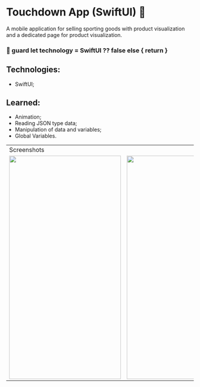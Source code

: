 # Touchdown App (SwiftUI) 🏈

  A mobile application for selling sporting goods with product visualization and a dedicated page for product visualization.
  
  ### 🔧 guard let technology = SwiftUI ?? false else { return }
  
  ## Technologies:
   - SwiftUI;
   
  ## Learned:
  - Animation;
  - Reading JSON type data;
  - Manipulation of data and variables;
  - Global Variables.
  
  <table>
    <tr>
       <td colspan="3">Screenshots</td>
    </tr>
    <tr>
      <td><img src="https://user-images.githubusercontent.com/38798492/183457407-32dfe363-e952-4839-a72f-4d88b2cd593f.png" width="300" height="600"></td>
      <td><img src="https://user-images.githubusercontent.com/38798492/183457517-67cbeddc-89bf-4136-8d3e-f863417ed6aa.png" width="300" height="600"></td>
      <td><img src="https://user-images.githubusercontent.com/38798492/183457525-df47b7c2-a9d8-466c-8398-7a4011dd36e7.png" width="300" height="600"></td>
    </tr>
 </table>
